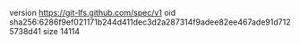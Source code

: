version https://git-lfs.github.com/spec/v1
oid sha256:6286f9ef021171b244d411dec3d2a287314f9adee82ee467ade91d7125738d41
size 14114

